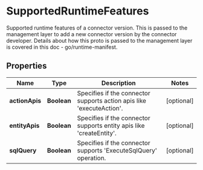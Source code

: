 

# SupportedRuntimeFeatures

Supported runtime features of a connector version. This is passed to the management layer to add a new connector version by the connector developer. Details about how this proto is passed to the management layer is covered in this doc - go/runtime-manifest.

## Properties

| Name | Type | Description | Notes |
|------------ | ------------- | ------------- | -------------|
|**actionApis** | **Boolean** | Specifies if the connector supports action apis like &#39;executeAction&#39;. |  [optional] |
|**entityApis** | **Boolean** | Specifies if the connector supports entity apis like &#39;createEntity&#39;. |  [optional] |
|**sqlQuery** | **Boolean** | Specifies if the connector supports &#39;ExecuteSqlQuery&#39; operation. |  [optional] |



